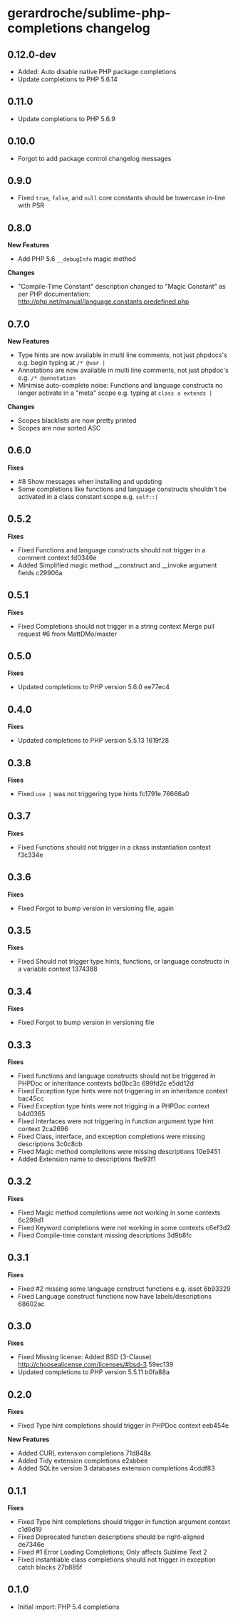 # gerardroche/sublime-php-completions changelog

## 0.12.0-dev

* Added: Auto disable native PHP package completions
* Update completions to PHP 5.6.14

## 0.11.0

* Update completions to PHP 5.6.9

## 0.10.0

* Forgot to add package control changelog messages

## 0.9.0

* Fixed `true`, `false`, and `null` core constants should be lowercase in-line with PSR

## 0.8.0

**New Features**

* Add PHP 5.6 `__debugInfo` magic method

**Changes**

* "Compile-Time Constant" description changed to "Magic Constant" as per PHP documentation: http://php.net/manual/language.constants.predefined.php

## 0.7.0

**New Features**

* Type hints are now available in multi line comments, not just phpdocs's e.g. begin typing at `/* @var |`
* Annotations are now available in multi line comments, not just phpdoc's e.g. `/* @annotation `
* Minimise auto-complete noise: Functions and language constructs no longer activate in a "meta" scope e.g. typing at `class a extends |`

**Changes**

* Scopes blacklists are now pretty printed
* Scopes are now sorted ASC

## 0.6.0

**Fixes**

* #8 Show messages when installing and updating
* Some completions like functions and language constructs shouldn't be activated in a class constant scope e.g. `self::|`

## 0.5.2

**Fixes**

* Fixed Functions and language constructs should not trigger in a comment context fd0346e
* Added Simplified magic method __construct and __invoke argument fields c29906a

## 0.5.1

**Fixes**

* Fixed Completions should not trigger in a string context Merge pull request #6 from MattDMo/master

## 0.5.0

**Fixes**

* Updated completions to PHP version 5.6.0 ee77ec4

## 0.4.0

**Fixes**

* Updated completions to PHP version 5.5.13 1619f28

## 0.3.8

**Fixes**

* Fixed `use |` was not triggering type hints fc1791e 76666a0

## 0.3.7

**Fixes**

* Fixed Functions should not trigger in a ckass instantiation context f3c334e

## 0.3.6

**Fixes**

* Fixed Forgot to bump version in versioning file, again

## 0.3.5

**Fixes**

* Fixed Should not trigger type hints, functions, or language constructs in a variable context 1374388

## 0.3.4

**Fixes**

* Fixed Forgot to bump version in versioning file

## 0.3.3

**Fixes**

* Fixed functions and language constructs should not be triggered in PHPDoc or inheritance contexts bd0bc3c 699fd2c e5dd12d
* Fixed Exception type hints were not triggering in an inheritance context bac45cc
* Fixed Exception type hints were not trigging in a PHPDoc context b4d0365
* Fixed Interfaces were not triggering in function argument type hint context 2ca2696
* Fixed Class, interface, and exception completions were missing descriptions 3c0c8cb
* Fixed Magic method completions were missing descriptions 10e9451
* Added Extension name to descriptions fbe93f1

## 0.3.2

**Fixes**

* Fixed Magic method completions were not working in some contexts 6c299d1
* Fixed Keyword completions were not working in some contexts c6ef3d2
* Fixed Compile-time constant missing descriptions 3d9b8fc

## 0.3.1

**Fixes**

* Fixed #2 missing some language construct functions e.g. isset 6b93329
* Fixed Language construct functions now have labels/descriptions 68602ac

## 0.3.0

**Fixes**

* Fixed Missing license: Added BSD (3-Clause) http://choosealicense.com/licenses/#bsd-3 59ec139
* Updated completions to PHP version 5.5.11 b0fa88a

## 0.2.0

**Fixes**

* Fixed Type hint completions should trigger in PHPDoc context eeb454e

**New Features**

* Added CURL extension completions 71d848a
* Added Tidy extension completions e2abbee
* Added SQLite version 3 databases extension completions 4cddf83

## 0.1.1

**Fixes**

* Fixed Type hint completions should trigger in function argument context c1d9d19
* Fixed Deprecated function descriptions should be right-aligned de7346e
* Fixed #1 Error Loading Completions; Only affects Sublime Text 2
* Fixed instantiable class completions should not trigger in exception catch blocks 27b885f

## 0.1.0

* Initial import: PHP 5.4 completions
